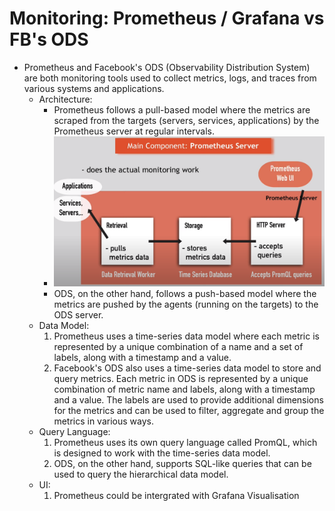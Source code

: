 # Monitoring: Prometheus / Grafana vs FB's ODS
- Prometheus and Facebook's ODS (Observability Distribution System) are both monitoring tools used to collect metrics, logs, and traces from various systems and applications.
  - Architecture: 
	- Prometheus follows a pull-based model where the metrics are scraped from the targets (servers, services, applications) by the Prometheus server at regular intervals. 
	- ![component](Prometus_components.png)
     - ODS, on the other hand, follows a push-based model where the metrics are pushed by the agents (running on the targets) to the ODS server.
  - Data Model: 
	1. Prometheus uses a time-series data model where each metric is represented by a unique combination of a name and a set of labels, along with a timestamp and a value. 
	2. Facebook's ODS also uses a time-series data model to store and query metrics. Each metric in ODS is represented by a unique combination of metric name and labels, along with a timestamp and a value. The labels are used to provide additional dimensions for the metrics and can be used to filter, aggregate and group the metrics in various ways.
  - Query Language: 
	1. Prometheus uses its own query language called PromQL, which is designed to work with the time-series data model. 
	2. ODS, on the other hand, supports SQL-like queries that can be used to query the hierarchical data model.
  - UI:
	1. Prometheus could be intergrated with Grafana Visualisation